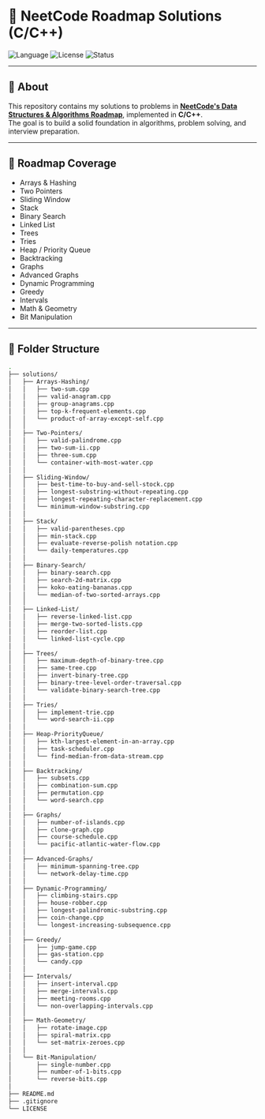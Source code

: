 # 📘 NeetCode Roadmap Solutions (C/C++)

![Language](https://img.shields.io/badge/language-C++-blue.svg)
![License](https://img.shields.io/badge/license-MIT-green.svg)
![Status](https://img.shields.io/badge/progress-In%20Progress-orange)

---

## 🔹 About
This repository contains my solutions to problems in **[NeetCode's Data Structures & Algorithms Roadmap](https://neetcode.io/roadmap)**, implemented in **C/C++**.  
The goal is to build a solid foundation in algorithms, problem solving, and interview preparation.

---

## 🔹 Roadmap Coverage
- Arrays & Hashing  
- Two Pointers  
- Sliding Window  
- Stack  
- Binary Search  
- Linked List  
- Trees  
- Tries  
- Heap / Priority Queue  
- Backtracking  
- Graphs  
- Advanced Graphs  
- Dynamic Programming  
- Greedy  
- Intervals  
- Math & Geometry  
- Bit Manipulation  

---

## 🔹 Folder Structure
```bash
.
├── solutions/
│   ├── Arrays-Hashing/
│   │   ├── two-sum.cpp
│   │   ├── valid-anagram.cpp
│   │   ├── group-anagrams.cpp
│   │   ├── top-k-frequent-elements.cpp
│   │   └── product-of-array-except-self.cpp
│   │
│   ├── Two-Pointers/
│   │   ├── valid-palindrome.cpp
│   │   ├── two-sum-ii.cpp
│   │   ├── three-sum.cpp
│   │   └── container-with-most-water.cpp
│   │
│   ├── Sliding-Window/
│   │   ├── best-time-to-buy-and-sell-stock.cpp
│   │   ├── longest-substring-without-repeating.cpp
│   │   ├── longest-repeating-character-replacement.cpp
│   │   └── minimum-window-substring.cpp
│   │
│   ├── Stack/
│   │   ├── valid-parentheses.cpp
│   │   ├── min-stack.cpp
│   │   ├── evaluate-reverse-polish notation.cpp
│   │   └── daily-temperatures.cpp
│   │
│   ├── Binary-Search/
│   │   ├── binary-search.cpp
│   │   ├── search-2d-matrix.cpp
│   │   ├── koko-eating-bananas.cpp
│   │   └── median-of-two-sorted-arrays.cpp
│   │
│   ├── Linked-List/
│   │   ├── reverse-linked-list.cpp
│   │   ├── merge-two-sorted-lists.cpp
│   │   ├── reorder-list.cpp
│   │   └── linked-list-cycle.cpp
│   │
│   ├── Trees/
│   │   ├── maximum-depth-of-binary-tree.cpp
│   │   ├── same-tree.cpp
│   │   ├── invert-binary-tree.cpp
│   │   ├── binary-tree-level-order-traversal.cpp
│   │   └── validate-binary-search-tree.cpp
│   │
│   ├── Tries/
│   │   ├── implement-trie.cpp
│   │   └── word-search-ii.cpp
│   │
│   ├── Heap-PriorityQueue/
│   │   ├── kth-largest-element-in-an-array.cpp
│   │   ├── task-scheduler.cpp
│   │   └── find-median-from-data-stream.cpp
│   │
│   ├── Backtracking/
│   │   ├── subsets.cpp
│   │   ├── combination-sum.cpp
│   │   ├── permutation.cpp
│   │   └── word-search.cpp
│   │
│   ├── Graphs/
│   │   ├── number-of-islands.cpp
│   │   ├── clone-graph.cpp
│   │   ├── course-schedule.cpp
│   │   └── pacific-atlantic-water-flow.cpp
│   │
│   ├── Advanced-Graphs/
│   │   ├── minimum-spanning-tree.cpp
│   │   └── network-delay-time.cpp
│   │
│   ├── Dynamic-Programming/
│   │   ├── climbing-stairs.cpp
│   │   ├── house-robber.cpp
│   │   ├── longest-palindromic-substring.cpp
│   │   ├── coin-change.cpp
│   │   └── longest-increasing-subsequence.cpp
│   │
│   ├── Greedy/
│   │   ├── jump-game.cpp
│   │   ├── gas-station.cpp
│   │   └── candy.cpp
│   │
│   ├── Intervals/
│   │   ├── insert-interval.cpp
│   │   ├── merge-intervals.cpp
│   │   ├── meeting-rooms.cpp
│   │   └── non-overlapping-intervals.cpp
│   │
│   ├── Math-Geometry/
│   │   ├── rotate-image.cpp
│   │   ├── spiral-matrix.cpp
│   │   └── set-matrix-zeroes.cpp
│   │
│   └── Bit-Manipulation/
│       ├── single-number.cpp
│       ├── number-of-1-bits.cpp
│       └── reverse-bits.cpp
│
├── README.md
├── .gitignore
└── LICENSE

